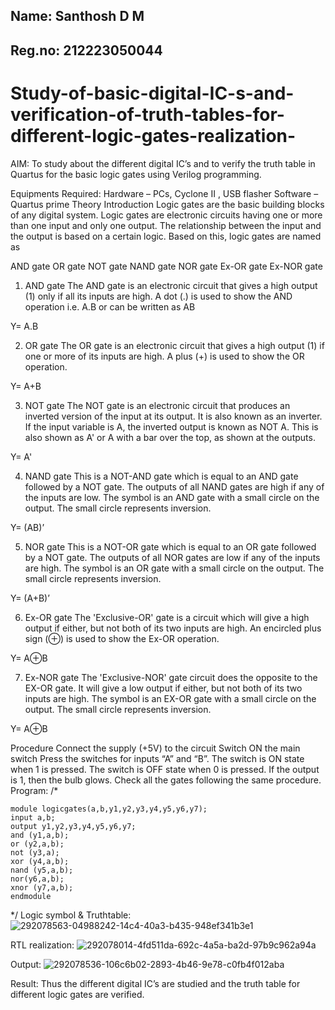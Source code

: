 ## Name: Santhosh D M
## Reg.no: 212223050044

# Study-of-basic-digital-IC-s-and-verification-of-truth-tables-for-different-logic-gates-realization-
 AIM:
To study about the different digital IC’s and to verify the truth table in Quartus for the basic logic gates using Verilog programming.

Equipments Required:
Hardware – PCs, Cyclone II , USB flasher
Software – Quartus prime
Theory
Introduction
Logic gates are the basic building blocks of any digital system. Logic gates are electronic circuits having one or more than one input and only one output. The relationship between the input and the output is based on a certain logic. Based on this, logic gates are named as

AND gate
OR gate
NOT gate
NAND gate
NOR gate
Ex-OR gate
Ex-NOR gate
1) AND gate
The AND gate is an electronic circuit that gives a high output (1) only if all its inputs are high. A dot (.) is used to show the AND operation i.e. A.B or can be written as AB

Y= A.B

2) OR gate
The OR gate is an electronic circuit that gives a high output (1) if one or more of its inputs are high. A plus (+) is used to show the OR operation.

Y= A+B

3) NOT gate
The NOT gate is an electronic circuit that produces an inverted version of the input at its output. It is also known as an inverter. If the input variable is A, the inverted output is known as NOT A. This is also shown as A' or A with a bar over the top, as shown at the outputs.

Y= A'

4) NAND gate
This is a NOT-AND gate which is equal to an AND gate followed by a NOT gate. The outputs of all NAND gates are high if any of the inputs are low. The symbol is an AND gate with a small circle on the output. The small circle represents inversion.

Y= (AB)’

5) NOR gate
This is a NOT-OR gate which is equal to an OR gate followed by a NOT gate. The outputs of all NOR gates are low if any of the inputs are high. The symbol is an OR gate with a small circle on the output. The small circle represents inversion.

Y= (A+B)’

6) Ex-OR gate
The 'Exclusive-OR' gate is a circuit which will give a high output if either, but not both of its two inputs are high. An encircled plus sign (⊕) is used to show the Ex-OR operation.

Y= A⊕B

7) Ex-NOR gate
The 'Exclusive-NOR' gate circuit does the opposite to the EX-OR gate. It will give a low output if either, but not both of its two inputs are high. The symbol is an EX-OR gate with a small circle on the output. The small circle represents inversion.

Y= A⊕B

Procedure
Connect the supply (+5V) to the circuit
Switch ON the main switch
Press the switches for inputs “A” and “B”. The switch is ON state when 1 is pressed. The switch is OFF state when 0 is pressed.
If the output is 1, then the bulb glows.
Check all the gates following the same procedure.
Program:
/*
 

```
module logicgates(a,b,y1,y2,y3,y4,y5,y6,y7);
input a,b;
output y1,y2,y3,y4,y5,y6,y7;
and (y1,a,b);
or (y2,a,b);
not (y3,a);
xor (y4,a,b);
nand (y5,a,b);
nor(y6,a,b);
xnor (y7,a,b);
endmodule

```
*/
Logic symbol & Truthtable:
![292078563-04988242-14c4-40a3-b435-948ef341b3e1](https://github.com/Sandy-56/Study-of-basic-digital-IC-s-and-verification-of-truth-tables-for-different-logic-gates-realization-/assets/152118022/a764b2a8-be87-4366-9318-b472791cda26)

RTL realization:
![292078014-4fd511da-692c-4a5a-ba2d-97b9c962a94a](https://github.com/Sandy-56/Study-of-basic-digital-IC-s-and-verification-of-truth-tables-for-different-logic-gates-realization-/assets/152118022/76e0b05c-b795-4c5b-85b5-821d75253949)


Output:
![292078536-106c6b02-2893-4b46-9e78-c0fb4f012aba](https://github.com/Sandy-56/Study-of-basic-digital-IC-s-and-verification-of-truth-tables-for-different-logic-gates-realization-/assets/152118022/44a76c12-f9c5-48ed-a626-048716dc3b04)

 

Result:
Thus the different digital IC’s are studied and the truth table for different logic gates are verified.
